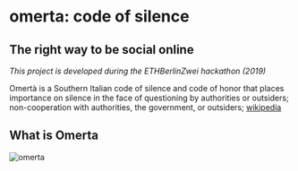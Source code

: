 # omerta: code of silence
## The right way to be social online

*This project is developed during the ETHBerlinZwei hackathon (2019)*

Omertà is a Southern Italian code of silence and code of honor that places importance on silence in the face of questioning by authorities or outsiders; non-cooperation with authorities, the government, or outsiders; [wikipedia](https://en.wikipedia.org/wiki/Omert%C3%A0)

## What is Omerta
![omerta](https://github.com/vincentlg/omerta/blob/master/berlin-hack.png)
